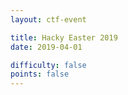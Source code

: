 ```yaml
---
layout: ctf-event

title: Hacky Easter 2019
date: 2019-04-01

difficulty: false
points: false
---
```

